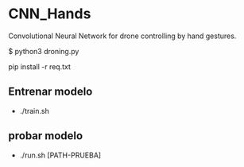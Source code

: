 # CNN_Hands

Convolutional Neural Network for drone controlling by hand gestures.

$ python3 droning.py

pip install -r req.txt


## Entrenar modelo
+ ./train.sh


## probar modelo
+ ./run.sh [PATH-PRUEBA]
